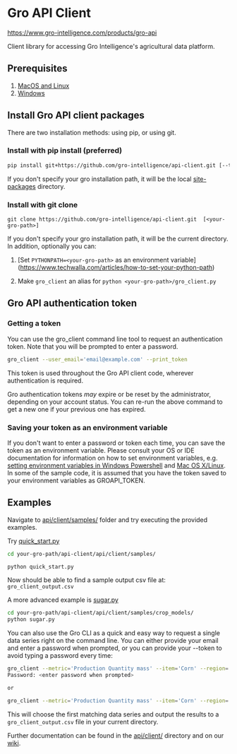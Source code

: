 # Gro API Client

https://www.gro-intelligence.com/products/gro-api

Client library for accessing Gro Intelligence's agricultural data platform.

## Prerequisites

1. [MacOS and Linux](unix-setup.md)
2. [Windows](windows-setup.md)

## Install Gro API client packages

There are two installation methods: using pip, or using git. 

### Install with pip install (preferred)

```sh
pip install git+https://github.com/gro-intelligence/api-client.git [--target=<your-gro-path>]
```

If you don't specify your gro installation path, it will be the local [site-packages]( https://stackoverflow.com/questions/31384639/what-is-pythons-site-packages-directory) directory.

### Install with git clone 

```
git clone https://github.com/gro-intelligence/api-client.git  [<your-gro-path>]
```
If you don't specify your gro installation path, it will be the current directory.
In addition, optionally you can:

1. [Set `PYTHONPATH=<your-gro-path>` as an environment variable] (https://www.techwalla.com/articles/how-to-set-your-python-path)

2. Make `gro_client` an alias for `python <your-gro-path>/gro_client.py`


## Gro API authentication token

### Getting a token

You can use the gro_client command line tool to request an authentication token. Note that you will be prompted to enter a password.

```sh
gro_client --user_email='email@example.com' --print_token
```

This token is used throughout the Gro API client code, wherever authentication is required.

Gro authentication tokens *may* expire or be reset by the administrator,
depending on your account status. You can re-run the above command to get a new one 
if your previous one has expired.

### Saving your token as an environment variable

If you don't want to enter a password or token each time, you can save
the token as an environment variable. Please consult your OS or IDE documentation for information on how to set environment variables, e.g. [setting environment variables in Windows Powershell](https://docs.microsoft.com/en-us/powershell/module/microsoft.powershell.core/about/about_environment_variables?view=powershell-6) and [Mac OS X/Linux](https://apple.stackexchange.com/questions/106778/how-do-i-set-environment-variables-on-os-x).  In some of the sample code, it is assumed that you have the token saved to your environment variables as GROAPI_TOKEN. 

## Examples

Navigate to [api/client/samples/](api/client/samples/) folder and try executing the provided examples.

Try [quick_start.py](api/client/samples/quick_start.py)

```sh
cd your-gro-path/api-client/api/client/samples/

python quick_start.py
```
Now should be able to find a sample output csv file at: `gro_client_output.csv`

A more advanced example is [sugar.py](api/client/samples/crop_models/sugar.py)

```sh
cd your-gro-path/api-client/api/client/samples/crop_models/
python sugar.py
```

You can also use the Gro CLI as a quick and easy way to request a single data series right on the command line. You can either provide your email and enter a password when prompted, or you can provide your --token to avoid typing a password every time:

```sh
gro_client --metric='Production Quantity mass' --item='Corn' --region='United States' --user_email='email@expample.com'
Password: <enter password when prompted>

or

gro_client --metric='Production Quantity mass' --item='Corn' --region='United States' --token='token-generated-in-setup-steps'
```

This will choose the first matching data series and output the results to a `gro_client_output.csv` file in your current directory.

Further documentation can be found in the [api/client/](api/client) directory and on our [wiki](https://github.com/gro-intelligence/api-client/wiki).
